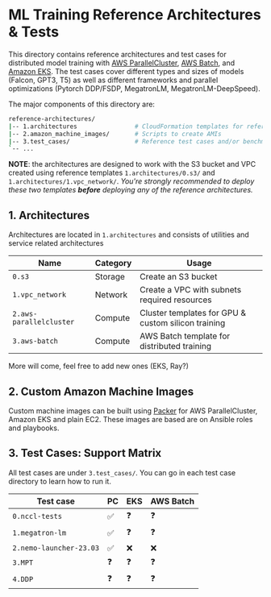 # ML Training Reference Architectures & Tests <!-- omit from toc -->

This directory contains reference architectures and test cases for distributed model training with [AWS ParallelCluster](https://docs.aws.amazon.com/parallelcluster/latest/ug/what-is-aws-parallelcluster.html), [AWS Batch](https://docs.aws.amazon.com/batch/latest/userguide/what-is-batch.html), and [Amazon EKS](https://docs.aws.amazon.com/eks/latest/userguide/getting-started-console.html). The test cases cover different types and sizes of models (Falcon, GPT3, T5) as well as different frameworks and parallel optimizations (Pytorch DDP/FSDP, MegatronLM, MegatronLM-DeepSpeed).

The major components of this directory are:

```bash
reference-architectures/
|-- 1.architectures                # CloudFormation templates for reference arch
|-- 2.amazon_machine_images/       # Scripts to create AMIs
|-- 3.test_cases/                  # Reference test cases and/or benchmark scripts
`-- ...
```

**NOTE**: the architectures are designed to work with the S3 bucket and VPC created using reference templates `1.architectures/0.s3/` and `1.architectures/1.vpc_network/`. _You're strongly recommended to deploy these two templates **before** deploying any of the reference architectures._


## 1. Architectures

Architectures are located in `1.architectures` and consists of utilities and service related architectures

| Name                    | Category | Usage
|-------------------------|----------|-----------------------------------------------------|
| `0.s3`                  | Storage  | Create an S3 bucket                                 |
| `1.vpc_network`         | Network  | Create a VPC with subnets required resources        |
| `2.aws-parallelcluster` | Compute  | Cluster templates for GPU & custom silicon training |
| `3.aws-batch`           | Compute  | AWS Batch template for distributed training         |

More will come, feel free to add new ones (EKS, Ray?)

## 2. Custom Amazon Machine Images

Custom machine images can be built using [Packer](www.packer.io) for AWS ParallelCluster, Amazon EKS and plain EC2. These images are based are on Ansible roles and playbooks.

## 3. Test Cases: Support Matrix

All test cases are under `3.test_cases/`. You can go in each test case directory to learn how to run it.

| Test case               | PC  | EKS | AWS Batch |
| ----------------------- | --- | --- | --------- |
| `0.nccl-tests`          | ✅   | ❓   | ❓         |
| `1.megatron-lm`         | ✅   | ❓   | ❓         |
| `2.nemo-launcher-23.03` | ✅   | ❌   | ❌         |
| `3.MPT`                 | ❓   | ❓   | ❓         |
| `4.DDP`                 | ❓   | ❓   | ❓         |

